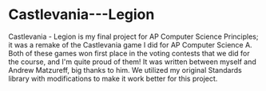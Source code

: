 # Castlevania---Legion
Castlevania - Legion is my final project for AP Computer Science Principles; it was a remake of the Castlevania game I did for AP Computer Science A. Both of these games won first place in the voting contests that we did for the course, and I'm quite proud of them! It was written between myself and Andrew Matzureff, big thanks to him. We utilized my original Standards library with modifications to make it work better for this project.
